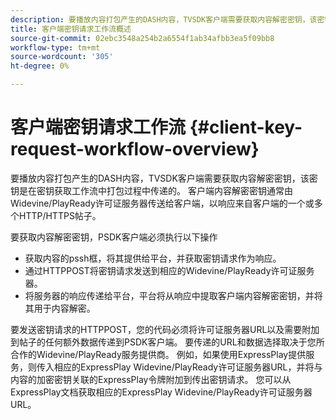 ```yaml
---
description: 要播放内容打包产生的DASH内容，TVSDK客户端需要获取内容解密密钥，该密钥是在密钥获取工作流中打包过程中传递的。 客户端内容解密密钥通常由Widevine/PlayReady许可证服务器传送给客户端，以响应来自客户端的一个或多个HTTP/HTTPS帖子。
title: 客户端密钥请求工作流概述
source-git-commit: 02ebc3548a254b2a6554f1ab34afbb3ea5f09bb8
workflow-type: tm+mt
source-wordcount: '305'
ht-degree: 0%

---
```


# 客户端密钥请求工作流 {#client-key-request-workflow-overview}

要播放内容打包产生的DASH内容，TVSDK客户端需要获取内容解密密钥，该密钥是在密钥获取工作流中打包过程中传递的。 客户端内容解密密钥通常由Widevine/PlayReady许可证服务器传送给客户端，以响应来自客户端的一个或多个HTTP/HTTPS帖子。

要获取内容解密密钥，PSDK客户端必须执行以下操作

* 获取内容的pssh框，将其提供给平台，并获取密钥请求作为响应。
* 通过HTTPPOST将密钥请求发送到相应的Widevine/PlayReady许可证服务器。
* 将服务器的响应传递给平台，平台将从响应中提取客户端内容解密密钥，并将其用于内容解密。

要发送密钥请求的HTTPPOST，您的代码必须将许可证服务器URL以及需要附加到帖子的任何额外数据传递到PSDK客户端。 要传递的URL和数据选择取决于您所合作的Widevine/PlayReady服务提供商。 例如，如果使用ExpressPlay提供服务，则传入相应的ExpressPlay Widevine/PlayReady许可证服务器URL，并将与内容的加密密钥关联的ExpressPlay令牌附加到传出密钥请求。 您可以从ExpressPlay文档获取相应的ExpressPlay Widevine/PlayReady许可证服务器URL。
